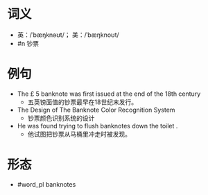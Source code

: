 # 词义
- 英：/ˈbæŋknəʊt/； 美：/ˈbæŋknoʊt/
- #n 钞票
# 例句
- The £ 5 banknote was first issued at the end of the 18th century
	- 五英镑面值的钞票最早在18世纪末发行。
- The Design of The Banknote Color Recognition System
	- 钞票颜色识别系统的设计
- He was found trying to flush banknotes down the toilet .
	- 他试图把钞票从马桶里冲走时被发现。
# 形态
- #word_pl banknotes
